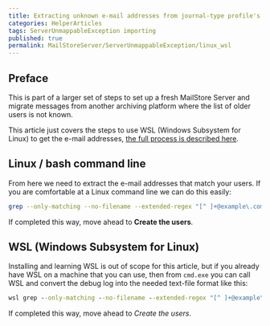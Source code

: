 ```yaml
---
title: Extracting unknown e-mail addresses from journal-type profile's debug log via Linux_WSL
categories: HelperArticles
tags: ServerUnmappableException importing
published: true
permalink: MailStoreServer/ServerUnmappableException/linux_wsl
--- 
```

## Preface

This is part of a larger set of steps to set up a fresh MailStore Server and migrate messages from another archiving platform where the list of older users is not known.

This article just covers the steps to use WSL (Windows Subsystem for Linux) to get the e-mail addresses, [the full process is described here](ServerUnmappableException.md).

## Linux / bash command line

From here we need to extract the e-mail addresses that match your users. If you are comfortable at a Linux command line we can do this easily:

```bash
grep --only-matching --no-filename --extended-regex "[^ ]+@example\.com\b" *.log | sort | uniq > userlist.txt
```

If completed this way, move ahead to **Create the users**.

## WSL (Windows Subsystem for Linux)

Installing and learning WSL is out of scope for this article, but if you already have WSL on a machine that you can use, then from `cmd.exe` you can call WSL and convert the debug log into the needed text-file format like this:

```cmd
wsl grep --only-matching --no-filename --extended-regex "[^ ]+@example\.com\b" *.log ^| sort ^| uniq > userlist.txt
```

If completed this way, move ahead to *Create the users*.
